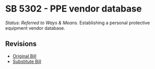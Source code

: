 # SB 5302 - PPE vendor database
*Status: Referred to Ways & Means.*
Establishing a personal protective equipment vendor database.

## Revisions
* [Original Bill](1/)
* [Substitute Bill](S/)